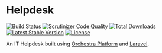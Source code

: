 # Helpdesk

[![Build Status](https://img.shields.io/travis/stevebauman/helpdesk.svg?style=flat-square)](https://travis-ci.org/stevebauman/helpdesk)
[![Scrutinizer Code Quality](https://img.shields.io/scrutinizer/g/stevebauman/helpdesk/master.svg?style=flat-square)](https://scrutinizer-ci.com/g/stevebauman/helpdesk/?branch=master)
[![Total Downloads](https://img.shields.io/packagist/dt/stevebauman/helpdesk.svg?style=flat-square)](https://packagist.org/packages/stevebauman/helpdesk)
[![Latest Stable Version](https://img.shields.io/packagist/v/stevebauman/helpdesk.svg?style=flat-square)](https://packagist.org/packages/stevebauman/helpdesk)
[![License](https://img.shields.io/packagist/l/stevebauman/helpdesk.svg?style=flat-square)](https://packagist.org/packages/stevebauman/helpdesk)

An IT Helpdesk built using [Orchestra Platform](http://orchestraplatform.com/) and [Laravel](http://laravel.com).

